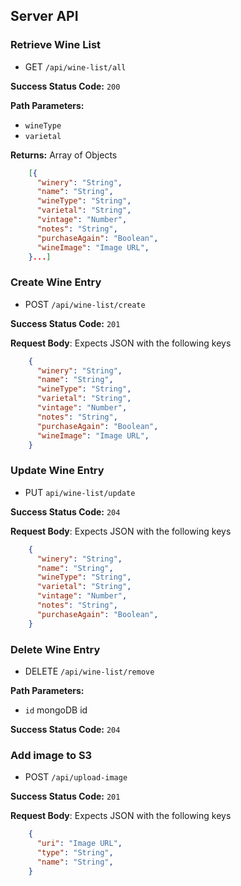 ## Server API

### Retrieve Wine List
  * GET `/api/wine-list/all`

**Success Status Code:** `200`

**Path Parameters:**
  * `wineType`
  * `varietal`

**Returns:** Array of Objects

```json
    [{
      "winery": "String",
      "name": "String",
      "wineType": "String",
      "varietal": "String",
      "vintage": "Number",
      "notes": "String",
      "purchaseAgain": "Boolean",
      "wineImage": "Image URL",
    }...]
```

### Create Wine Entry
  * POST `/api/wine-list/create`

**Success Status Code:** `201`

**Request Body**: Expects JSON with the following keys

```json
    {
      "winery": "String",
      "name": "String",
      "wineType": "String",
      "varietal": "String",
      "vintage": "Number",
      "notes": "String",
      "purchaseAgain": "Boolean",
      "wineImage": "Image URL",
    }
```

### Update Wine Entry
  * PUT `api/wine-list/update`

**Success Status Code:** `204`

**Request Body**: Expects JSON with the following keys

```json
    {
      "winery": "String",
      "name": "String",
      "wineType": "String",
      "varietal": "String",
      "vintage": "Number",
      "notes": "String",
      "purchaseAgain": "Boolean",
    }
```

### Delete Wine Entry
  * DELETE `/api/wine-list/remove`

**Path Parameters:**
  * `id` mongoDB id

**Success Status Code:** `204`

### Add image to S3
  * POST `/api/upload-image`

**Success Status Code:** `201`

**Request Body**: Expects JSON with the following keys

```json
    {
      "uri": "Image URL",
      "type": "String",
      "name": "String",
    }
```
